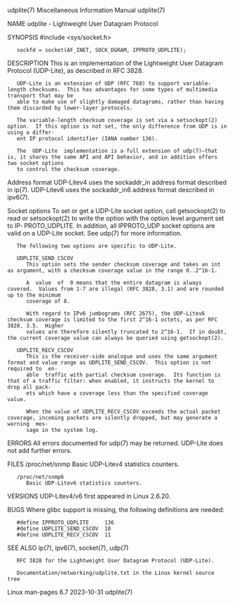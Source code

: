 udplite(7)						       Miscellaneous Information Manual							    udplite(7)

NAME
       udplite - Lightweight User Datagram Protocol

SYNOPSIS
       #include <sys/socket.h>

       sockfd = socket(AF_INET, SOCK_DGRAM, IPPROTO_UDPLITE);

DESCRIPTION
       This is an implementation of the Lightweight User Datagram Protocol (UDP-Lite), as described in RFC 3828.

       UDP-Lite is an extension of UDP (RFC 768) to support variable-length checksums.	This has advantages for some types of multimedia transport that may be
       able to make use of slightly damaged datagrams, rather than having them discarded by lower-layer protocols.

       The variable-length checksum coverage is set via a setsockopt(2) option.	 If this option is not set, the only difference from UDP is in using a differ‐
       ent IP protocol identifier (IANA number 136).

       The  UDP-Lite  implementation is a full extension of udp(7)—that is, it shares the same API and API behavior, and in addition offers two socket options
       to control the checksum coverage.

   Address format
       UDP-Litev4 uses the sockaddr_in address format described in ip(7).  UDP-Litev6 uses the sockaddr_in6 address format described in ipv6(7).

   Socket options
       To set or get a UDP-Lite socket option, call getsockopt(2) to read or setsockopt(2) to write the option with the	 option	 level	argument  set  to  IP‐
       PROTO_UDPLITE.  In addition, all IPPROTO_UDP socket options are valid on a UDP-Lite socket.  See udp(7) for more information.

       The following two options are specific to UDP-Lite.

       UDPLITE_SEND_CSCOV
	      This option sets the sender checksum coverage and takes an int as argument, with a checksum coverage value in the range 0..2^16-1.

	      A	 value	of  0 means that the entire datagram is always covered.	 Values from 1-7 are illegal (RFC 3828, 3.1) and are rounded up to the minimum
	      coverage of 8.

	      With regard to IPv6 jumbograms (RFC 2675), the UDP-Litev6 checksum coverage is limited to the first 2^16-1 octets, as per RFC 3828, 3.5.	Higher
	      values are therefore silently truncated to 2^16-1.  If in doubt, the current coverage value can always be queried using getsockopt(2).

       UDPLITE_RECV_CSCOV
	      This is the receiver-side analogue and uses the same argument format and value range as UDPLITE_SEND_CSCOV.  This option is not required to  en‐
	      able  traffic with partial checksum coverage.  Its function is that of a traffic filter: when enabled, it instructs the kernel to drop all pack‐
	      ets which have a coverage less than the specified coverage value.

	      When the value of UDPLITE_RECV_CSCOV exceeds the actual packet coverage, incoming packets are silently dropped, but may generate a warning  mes‐
	      sage in the system log.

ERRORS
       All errors documented for udp(7) may be returned.  UDP-Lite does not add further errors.

FILES
       /proc/net/snmp
	      Basic UDP-Litev4 statistics counters.

       /proc/net/snmp6
	      Basic UDP-Litev6 statistics counters.

VERSIONS
       UDP-Litev4/v6 first appeared in Linux 2.6.20.

BUGS
       Where glibc support is missing, the following definitions are needed:

	   #define IPPROTO_UDPLITE     136
	   #define UDPLITE_SEND_CSCOV  10
	   #define UDPLITE_RECV_CSCOV  11

SEE ALSO
       ip(7), ipv6(7), socket(7), udp(7)

       RFC 3828 for the Lightweight User Datagram Protocol (UDP-Lite).

       Documentation/networking/udplite.txt in the Linux kernel source tree

Linux man-pages 6.7							  2023-10-31								    udplite(7)

